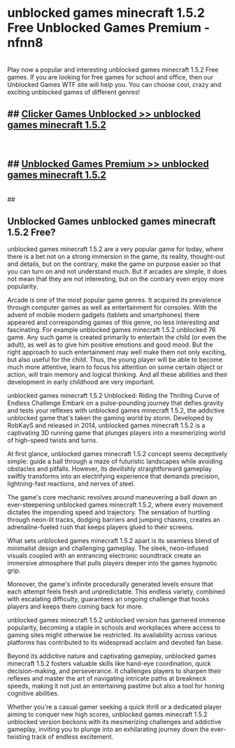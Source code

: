 # unblocked games minecraft 1.5.2 Free Unblocked Games Premium - nfnn8 <br>
<br>
Play now a popular and interesting unblocked games minecraft 1.5.2 Free games. If you are looking for free games for school and office, then our Unblocked Games WTF site will help you. You can choose cool, crazy and exciting unblocked games of different genres!


## ##  [Clicker Games Unblocked >> unblocked games minecraft 1.5.2](http://freeplayer.one?title=unblocked_games_minecraft_1.5.2&ref=M1)
  <br>

##  ## [Unblocked Games Premium >> unblocked games minecraft 1.5.2](http://freeplayer.one?title=unblocked_games_minecraft_1.5.2&ref=M1)
  <br>
  ##



## Unblocked Games unblocked games minecraft 1.5.2 Free?

unblocked games minecraft 1.5.2 are a very popular game for today, where there is a bet not on a strong immersion in the game, its reality, thought-out and details, but on the contrary, make the game on purpose easier so that you can turn on and not understand much. But if arcades are simple, it does not mean that they are not interesting, but on the contrary even enjoy more popularity.

Arcade is one of the most popular game genres. It acquired its prevalence through computer games as well as entertainment for consoles. With the advent of mobile modern gadgets (tablets and smartphones) there appeared and corresponding games of this genre, no less interesting and fascinating. For example unblocked games minecraft 1.5.2 unblocked 76 game. Any such game is created primarily to entertain the child (or even the adult), as well as to give him positive emotions and good mood. But the right approach to such entertainment may well make them not only exciting, but also useful for the child. Thus, the young player will be able to become much more attentive, learn to focus his attention on some certain object or action, will train memory and logical thinking. And all these abilities and their development in early childhood are very important.

unblocked games minecraft 1.5.2 Unblocked: Riding the Thrilling Curve of Endless Challenge
Embark on a pulse-pounding journey that defies gravity and tests your reflexes with unblocked games minecraft 1.5.2, the addictive unblocked game that's taken the gaming world by storm. Developed by RobKayS and released in 2014, unblocked games minecraft 1.5.2 is a captivating 3D running game that plunges players into a mesmerizing world of high-speed twists and turns.

At first glance, unblocked games minecraft 1.5.2 concept seems deceptively simple: guide a ball through a maze of futuristic landscapes while avoiding obstacles and pitfalls. However, its devilishly straightforward gameplay swiftly transforms into an electrifying experience that demands precision, lightning-fast reactions, and nerves of steel.

The game's core mechanic revolves around maneuvering a ball down an ever-steepening unblocked games minecraft 1.5.2, where every movement dictates the impending speed and trajectory. The sensation of hurtling through neon-lit tracks, dodging barriers and jumping chasms, creates an adrenaline-fueled rush that keeps players glued to their screens.

What sets unblocked games minecraft 1.5.2 apart is its seamless blend of minimalist design and challenging gameplay. The sleek, neon-infused visuals coupled with an entrancing electronic soundtrack create an immersive atmosphere that pulls players deeper into the games hypnotic grip.

Moreover, the game's infinite procedurally generated levels ensure that each attempt feels fresh and unpredictable. This endless variety, combined with escalating difficulty, guarantees an ongoing challenge that hooks players and keeps them coming back for more.

unblocked games minecraft 1.5.2 unblocked version has garnered immense popularity, becoming a staple in schools and workplaces where access to gaming sites might otherwise be restricted. Its availability across various platforms has contributed to its widespread acclaim and devoted fan base.

Beyond its addictive nature and captivating gameplay, unblocked games minecraft 1.5.2 fosters valuable skills like hand-eye coordination, quick decision-making, and perseverance. It challenges players to sharpen their reflexes and master the art of navigating intricate paths at breakneck speeds, making it not just an entertaining pastime but also a tool for honing cognitive abilities.

Whether you're a casual gamer seeking a quick thrill or a dedicated player aiming to conquer new high scores, unblocked games minecraft 1.5.2 unblocked version beckons with its mesmerizing challenges and addictive gameplay, inviting you to plunge into an exhilarating journey down the ever-twisting track of endless excitement.